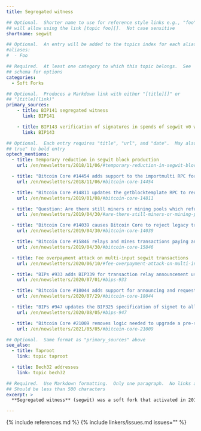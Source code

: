 ```yaml
---
title: Segregated witness

## Optional.  Shorter name to use for reference style links e.g., "foo"
## will allow using the link [topic foo][].  Not case sensitive
shortname: segwit

## Optional.  An entry will be added to the topics index for each alias
#aliases:
#  - Foo

## Required.  At least one category to which this topic belongs.  See
## schema for options
categories:
  - Soft Forks

## Optional.  Produces a Markdown link with either "[title][]" or
## "[title](link)"
primary_sources:
    - title: BIP141 segregated witness
      link: BIP141

    - title: BIP143 verification of signatures in spends of segwit v0 witness programs
      link: BIP143

## Optional.  Each entry requires "title", "url", and "date".  May also use "feature:
## true" to bold entry
optech_mentions:
  - title: Temporary reduction in segwit block production
    url: /en/newsletters/2018/11/06/#temporary-reduction-in-segwit-block-production

  - title: "Bitcoin Core #14454 adds support to the importmulti RPC for segwit addresses and scripts"
    url: /en/newsletters/2018/11/06/#bitcoin-core-14454

  - title: "Bitcoin Core #14811 updates the getblocktemplate RPC to require that the segwit flag be passed"
    url: /en/newsletters/2019/01/08/#bitcoin-core-14811

  - title: "Question: Are there still miners or mining pools which refuse to implement SegWit?"
    url: /en/newsletters/2019/04/30/#are-there-still-miners-or-mining-pools-which-refuse-to-implement-segwit

  - title: "Bitcoin Core #14039 causes Bitcoin Core to reject legacy transactions encoded as segwit"
    url: /en/newsletters/2019/04/30/#bitcoin-core-14039

  - title: "Bitcoin Core #15846 relays and mines transactions paying any segwit address version"
    url: /en/newsletters/2019/04/30/#bitcoin-core-15846

  - title: Fee overpayment attack on multi-input segwit transactions
    url: /en/newsletters/2020/06/10/#fee-overpayment-attack-on-multi-input-segwit-transactions

  - title: "BIPs #933 adds BIP339 for transaction relay announcement using segwit wtxids"
    url: /en/newsletters/2020/07/01/#bips-933

  - title: "Bitcoin Core #18044 adds support for announcing and requesting transactions by their segwit wtxid"
    url: /en/newsletters/2020/07/29/#bitcoin-core-18044

  - title: "BIPs #947 updates the BIP325 specification of signet to allow segwit-style virtual transactions"
    url: /en/newsletters/2020/08/05/#bips-947

  - title: "Bitcoin Core #21009 removes logic needed to upgrade a pre-segwit node to segwit"
    url: /en/newsletters/2021/05/05/#bitcoin-core-21009

## Optional.  Same format as "primary_sources" above
see_also:
  - title: Taproot
    link: topic taproot

  - title: Bech32 addresses
    link: topic bech32

## Required.  Use Markdown formatting.  Only one paragraph.  No links allowed.
## Should be less than 500 characters
excerpt: >
  **Segregated witness** (segwit) was a soft fork that activated in 2017.

---
```

{% include references.md %}
{% include linkers/issues.md issues="" %}
